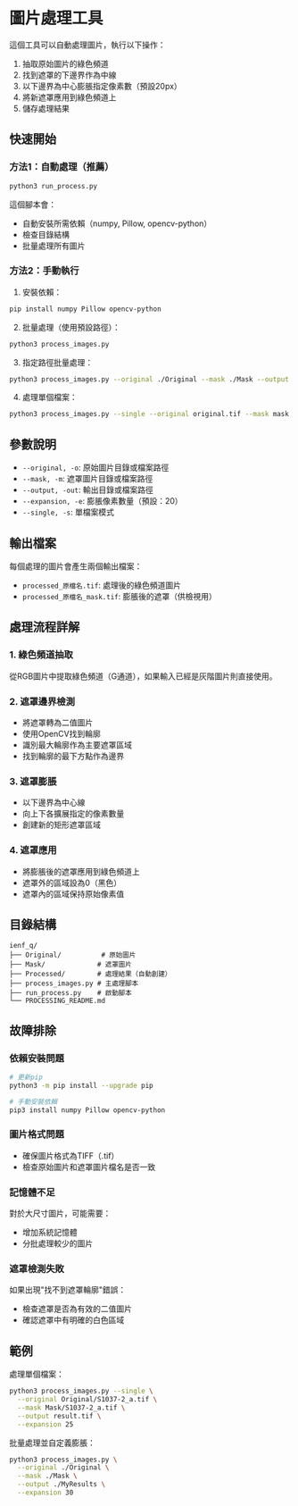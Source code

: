 # 圖片處理工具

這個工具可以自動處理圖片，執行以下操作：
1. 抽取原始圖片的綠色頻道
2. 找到遮罩的下邊界作為中線
3. 以下邊界為中心膨脹指定像素數（預設20px）
4. 將新遮罩應用到綠色頻道上
5. 儲存處理結果

## 快速開始

### 方法1：自動處理（推薦）

```bash
python3 run_process.py
```

這個腳本會：
- 自動安裝所需依賴（numpy, Pillow, opencv-python）
- 檢查目錄結構
- 批量處理所有圖片

### 方法2：手動執行

1. 安裝依賴：
```bash
pip install numpy Pillow opencv-python
```

2. 批量處理（使用預設路徑）：
```bash
python3 process_images.py
```

3. 指定路徑批量處理：
```bash
python3 process_images.py --original ./Original --mask ./Mask --output ./Processed --expansion 20
```

4. 處理單個檔案：
```bash
python3 process_images.py --single --original original.tif --mask mask.tif --output result.tif --expansion 20
```

## 參數說明

- `--original, -o`: 原始圖片目錄或檔案路徑
- `--mask, -m`: 遮罩圖片目錄或檔案路徑  
- `--output, -out`: 輸出目錄或檔案路徑
- `--expansion, -e`: 膨脹像素數量（預設：20）
- `--single, -s`: 單檔案模式

## 輸出檔案

每個處理的圖片會產生兩個輸出檔案：
- `processed_原檔名.tif`: 處理後的綠色頻道圖片
- `processed_原檔名_mask.tif`: 膨脹後的遮罩（供檢視用）

## 處理流程詳解

### 1. 綠色頻道抽取
從RGB圖片中提取綠色頻道（G通道），如果輸入已經是灰階圖片則直接使用。

### 2. 遮罩邊界檢測
- 將遮罩轉為二值圖片
- 使用OpenCV找到輪廓
- 識別最大輪廓作為主要遮罩區域
- 找到輪廓的最下方點作為邊界

### 3. 遮罩膨脹
- 以下邊界為中心線
- 向上下各擴展指定的像素數量
- 創建新的矩形遮罩區域

### 4. 遮罩應用
- 將膨脹後的遮罩應用到綠色頻道上
- 遮罩外的區域設為0（黑色）
- 遮罩內的區域保持原始像素值

## 目錄結構

```
ienf_q/
├── Original/          # 原始圖片
├── Mask/             # 遮罩圖片
├── Processed/        # 處理結果（自動創建）
├── process_images.py # 主處理腳本
├── run_process.py    # 啟動腳本
└── PROCESSING_README.md
```

## 故障排除

### 依賴安裝問題
```bash
# 更新pip
python3 -m pip install --upgrade pip

# 手動安裝依賴
pip3 install numpy Pillow opencv-python
```

### 圖片格式問題
- 確保圖片格式為TIFF（.tif）
- 檢查原始圖片和遮罩圖片檔名是否一致

### 記憶體不足
對於大尺寸圖片，可能需要：
- 增加系統記憶體
- 分批處理較少的圖片

### 遮罩檢測失敗
如果出現"找不到遮罩輪廓"錯誤：
- 檢查遮罩是否為有效的二值圖片
- 確認遮罩中有明確的白色區域

## 範例

處理單個檔案：
```bash
python3 process_images.py --single \
  --original Original/S1037-2_a.tif \
  --mask Mask/S1037-2_a.tif \
  --output result.tif \
  --expansion 25
```

批量處理並自定義膨脹：
```bash
python3 process_images.py \
  --original ./Original \
  --mask ./Mask \
  --output ./MyResults \
  --expansion 30
```